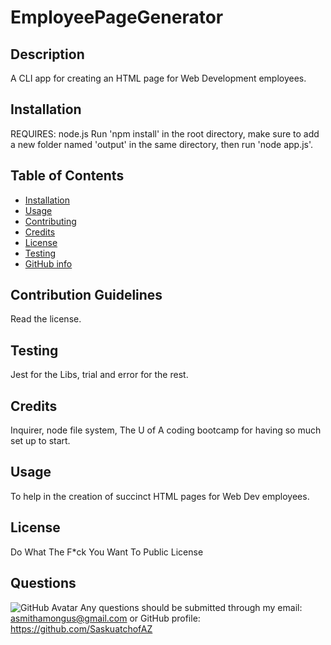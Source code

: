 # EmployeePageGenerator 
 
## Description 
 A CLI app for creating an HTML page for Web Development employees. 
 
## Installation 
 REQUIRES: node.js
Run 'npm install' in the root directory, make sure to add a new folder named 'output' in the same directory, then run 'node app.js'. 
 
## Table of Contents 
* [Installation](#installation) 
* [Usage](#usage)
* [Contributing](#contributing)
* [Credits](#credits)
* [License](#license)
* [Testing](#testing)
* [GitHub info](#GitHub)
 
## Contribution Guidelines 
 Read the license.
 
## Testing 
 Jest for the Libs, trial and error for the rest. 
 
## Credits 
 Inquirer, node file system, The U of A coding bootcamp for having so much set up to start. 
 
## Usage 
 To help in the creation of succinct HTML pages for Web Dev employees. 
 
## License 
 Do What The F*ck You Want To Public License 
 
## Questions 
 ![GitHub Avatar](https://avatars3.githubusercontent.com/u/57421144?v=4) 
Any questions should be submitted through my 
email: asmithamongus@gmail.com 
or GitHub profile: https://github.com/SaskuatchofAZ